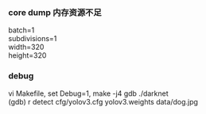 ### core dump 内存资源不足  
batch=1  
subdivisions=1  
width=320  
height=320  

### debug  
vi Makefile, set Debug=1, make -j4
gdb ./darknet  
(gdb) r detect cfg/yolov3.cfg yolov3.weights data/dog.jpg
